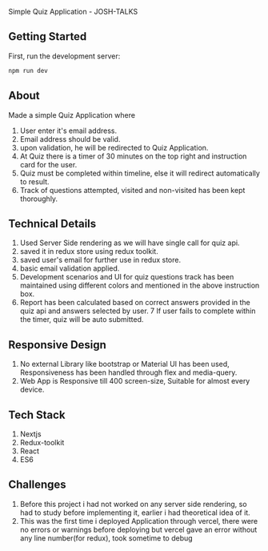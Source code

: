 Simple Quiz Application - JOSH-TALKS

## Getting Started

First, run the development server:

```bash
npm run dev
```

## About
Made a simple Quiz Application where 

1. User enter it's email address.
2. Email address should be valid.
3. upon validation, he will be redirected to Quiz Application.
4. At Quiz there is a timer of 30 minutes on the top right and instruction card for the user.
5. Quiz must be completed within timeline, else it will redirect automatically to result.
6. Track of questions attempted, visited and non-visited has been kept thoroughly.

## Technical Details

1. Used Server Side rendering as we will have single call for quiz api.
2. saved it in redux store using redux toolkit.
3. saved user's email for further use in redux store.
4. basic email validation applied.
5. Development scenarios and UI for quiz questions track has been maintained using different colors and mentioned in the above instruction box.
6. Report has been calculated based on correct answers provided in the quiz api and answers selected by user.
7 If user fails to complete within the timer, quiz will be auto submitted.

## Responsive Design
1. No external Library like bootstrap or Material UI has been used, Responsiveness has been
handled through flex and media-query.
2. Web App is Responsive till 400 screen-size, Suitable for almost every device.

## Tech Stack

1. Nextjs 
2. Redux-toolkit
3. React
4. ES6
## Challenges

1. Before this project i had not worked on any server side rendering, so had to study before implementing it, earlier i had theoretical idea of it.
2. This was the first time i deployed Application through vercel, there were no errors or warnings before deploying but vercel gave an error without any line number(for redux), took sometime to debug